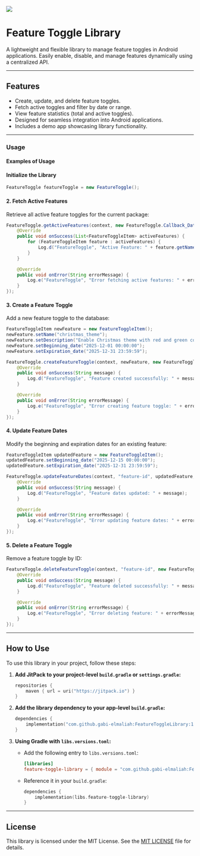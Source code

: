 [![](https://jitpack.io/v/gabi-elmaliah/FeatueToggleLibrary.svg)](https://jitpack.io/#gabi-elmaliah/FeatueToggleLibrary)
# **Feature Toggle Library**

A lightweight and flexible library to manage feature toggles in Android applications. Easily enable, disable, and manage features dynamically using a centralized API.

---

## **Features**
- Create, update, and delete feature toggles.
- Fetch active toggles and filter by date or range.
- View feature statistics (total and active toggles).
- Designed for seamless integration into Android applications.
- Includes a demo app showcasing library functionality.

---

### **Usage**

#### Examples of Usage

#### **Initialize the Library**
```java
FeatureToggle featureToggle = new FeatureToggle();
```

#### **2. Fetch Active Features**
Retrieve all active feature toggles for the current package:

```java
FeatureToggle.getActiveFeatures(context, new FeatureToggle.Callback_Data<List<FeatureToggleItem>>() {
    @Override
    public void onSuccess(List<FeatureToggleItem> activeFeatures) {
        for (FeatureToggleItem feature : activeFeatures) {
            Log.d("FeatureToggle", "Active Feature: " + feature.getName());
        }
    }

    @Override
    public void onError(String errorMessage) {
        Log.e("FeatureToggle", "Error fetching active features: " + errorMessage);
    }
});
```

#### **3. Create a Feature Toggle**
Add a new feature toggle to the database:

```java
FeatureToggleItem newFeature = new FeatureToggleItem();
newFeature.setName("christmas_theme");
newFeature.setDescription("Enable Christmas theme with red and green colors.");
newFeature.setBeginning_date("2025-12-01 00:00:00");
newFeature.setExpiration_date("2025-12-31 23:59:59");

FeatureToggle.createFeatureToggle(context, newFeature, new FeatureToggle.Callback_Data<String>() {
    @Override
    public void onSuccess(String message) {
        Log.d("FeatureToggle", "Feature created successfully: " + message);
    }

    @Override
    public void onError(String errorMessage) {
        Log.e("FeatureToggle", "Error creating feature toggle: " + errorMessage);
    }
});
```

#### **4. Update Feature Dates**
Modify the beginning and expiration dates for an existing feature:

```java
FeatureToggleItem updatedFeature = new FeatureToggleItem();
updatedFeature.setBeginning_date("2025-12-15 00:00:00");
updatedFeature.setExpiration_date("2025-12-31 23:59:59");

FeatureToggle.updateFeatureDates(context, "feature-id", updatedFeature, new FeatureToggle.Callback_Data<String>() {
    @Override
    public void onSuccess(String message) {
        Log.d("FeatureToggle", "Feature dates updated: " + message);
    }

    @Override
    public void onError(String errorMessage) {
        Log.e("FeatureToggle", "Error updating feature dates: " + errorMessage);
    }
});
```

#### **5. Delete a Feature Toggle**
Remove a feature toggle by ID:

```java
FeatureToggle.deleteFeatureToggle(context, "feature-id", new FeatureToggle.Callback_Data<String>() {
    @Override
    public void onSuccess(String message) {
        Log.d("FeatureToggle", "Feature deleted successfully: " + message);
    }

    @Override
    public void onError(String errorMessage) {
        Log.e("FeatureToggle", "Error deleting feature: " + errorMessage);
    }
});
```

---

## **How to Use**

To use this library in your project, follow these steps:

1. **Add JitPack to your project-level `build.gradle` or `settings.gradle`:**

   ```kotlin
   repositories {
       maven { url = uri("https://jitpack.io") }
   }
   ```

2. **Add the library dependency to your app-level `build.gradle`:**

   ```kotlin
   dependencies {
       implementation("com.github.gabi-elmaliah:FeatureToggleLibrary:1.0.0")
   }
   ```

3. **Using Gradle with `libs.versions.toml`:**
    - Add the following entry to `libs.versions.toml`:
      ```toml
      [libraries]
      feature-toggle-library = { module = "com.github.gabi-elmaliah:FeatureToggleLibrary", version = "1.0.0" }
      ```
    - Reference it in your `build.gradle`:
      ```kotlin
      dependencies {
          implementation(libs.feature-toggle-library)
      }
      ```

---

## License

This library is licensed under the MIT License. See the [MIT LICENSE](License) file for details.
